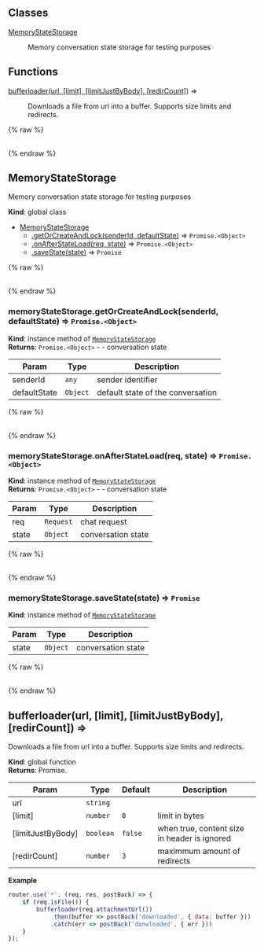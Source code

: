## Classes

<dl>
<dt><a href="#MemoryStateStorage">MemoryStateStorage</a></dt>
<dd><p>Memory conversation state storage for testing purposes</p>
</dd>
</dl>

## Functions

<dl>
<dt><a href="#bufferloader">bufferloader(url, [limit], [limitJustByBody], [redirCount])</a> ⇒</dt>
<dd><p>Downloads a file from url into a buffer. Supports size limits and redirects.</p>
</dd>
</dl>

{% raw %}<div id="MemoryStateStorage">&nbsp;</div>{% endraw %}

## MemoryStateStorage
Memory conversation state storage for testing purposes

**Kind**: global class  

* [MemoryStateStorage](#MemoryStateStorage)
    * [.getOrCreateAndLock(senderId, defaultState)](#MemoryStateStorage_getOrCreateAndLock) ⇒ <code>Promise.&lt;Object&gt;</code>
    * [.onAfterStateLoad(req, state)](#MemoryStateStorage_onAfterStateLoad) ⇒ <code>Promise.&lt;Object&gt;</code>
    * [.saveState(state)](#MemoryStateStorage_saveState) ⇒ <code>Promise</code>

{% raw %}<div id="MemoryStateStorage_getOrCreateAndLock">&nbsp;</div>{% endraw %}

### memoryStateStorage.getOrCreateAndLock(senderId, defaultState) ⇒ <code>Promise.&lt;Object&gt;</code>
**Kind**: instance method of <code>[MemoryStateStorage](#MemoryStateStorage)</code>  
**Returns**: <code>Promise.&lt;Object&gt;</code> - - conversation state  

| Param | Type | Description |
| --- | --- | --- |
| senderId | <code>any</code> | sender identifier |
| defaultState | <code>Object</code> | default state of the conversation |

{% raw %}<div id="MemoryStateStorage_onAfterStateLoad">&nbsp;</div>{% endraw %}

### memoryStateStorage.onAfterStateLoad(req, state) ⇒ <code>Promise.&lt;Object&gt;</code>
**Kind**: instance method of <code>[MemoryStateStorage](#MemoryStateStorage)</code>  
**Returns**: <code>Promise.&lt;Object&gt;</code> - - conversation state  

| Param | Type | Description |
| --- | --- | --- |
| req | <code>Request</code> | chat request |
| state | <code>Object</code> | conversation state |

{% raw %}<div id="MemoryStateStorage_saveState">&nbsp;</div>{% endraw %}

### memoryStateStorage.saveState(state) ⇒ <code>Promise</code>
**Kind**: instance method of <code>[MemoryStateStorage](#MemoryStateStorage)</code>  

| Param | Type | Description |
| --- | --- | --- |
| state | <code>Object</code> | conversation state |

{% raw %}<div id="bufferloader">&nbsp;</div>{% endraw %}

## bufferloader(url, [limit], [limitJustByBody], [redirCount]) ⇒
Downloads a file from url into a buffer. Supports size limits and redirects.

**Kind**: global function  
**Returns**: Promise.<Buffer>  

| Param | Type | Default | Description |
| --- | --- | --- | --- |
| url | <code>string</code> |  |  |
| [limit] | <code>number</code> | <code>0</code> | limit in bytes |
| [limitJustByBody] | <code>boolean</code> | <code>false</code> | when true, content size in header is ignored |
| [redirCount] | <code>number</code> | <code>3</code> | maximmum amount of redirects |

**Example**  
```javascript
router.use('*', (req, res, postBack) => {
    if (req.isFile()) {
        bufferloader(req.attachmentUrl())
            .then(buffer => postBack('downloaded', { data: buffer }))
            .catch(err => postBack('donwloaded', { err }))
    }
});
```
